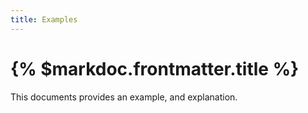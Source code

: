 ```yaml
---
title: Examples
---
```


# {% $markdoc.frontmatter.title %}

This documents provides an example, and explanation.
